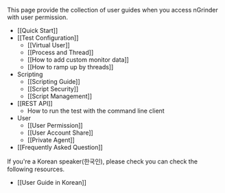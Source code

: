 This page provide the collection of user guides when you access nGrinder with user permission.
- [[Quick Start]]
- [[Test Configuration]]
    - [[Virtual User]]
    - [[Process and Thread]]
    - [[How to add custom monitor data]]
    - [[How to ramp up by threads]]
- Scripting
    - [[Scripting Guide]]
    - [[Script Security]]
    - [[Script Management]]
- [[REST API]]
    - How to run the test with the command line client
- User
    - [[User Permission]]
    - [[User Account Share]]
    - [[Private Agent]]
- [[Frequently Asked Question]]

If you're a Korean speaker(한국인), please check   you can check the following resources.
- [[User Guide in Korean]]
